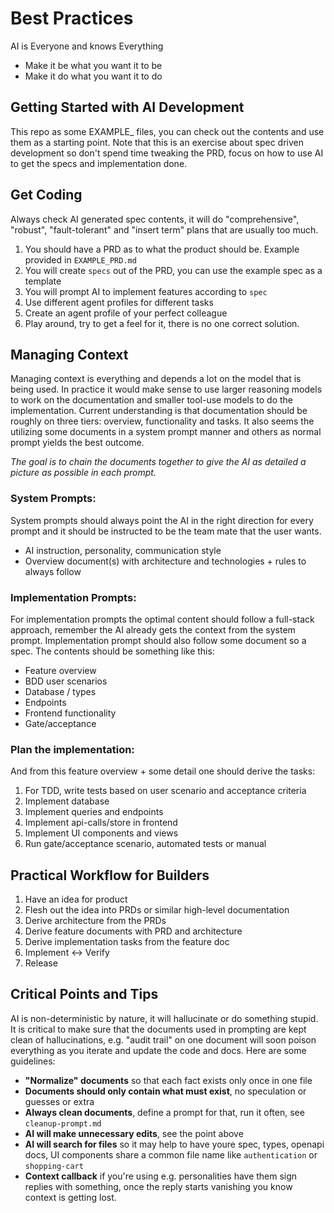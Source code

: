 # Best Practices
AI is Everyone and knows Everything
- Make it be what you want it to be
- Make it do what you want it to do

## Getting Started with AI Development

This repo as some EXAMPLE_ files, you can check out the contents and use them as a starting point. Note that this is an exercise about spec driven development so don't spend time tweaking the PRD, focus on how to use AI to get the specs and implementation done.

## Get Coding
Always check AI generated spec contents, it will do "comprehensive", "robust", "fault-tolerant" and "insert term" plans that are usually too much.  

1. You should have a PRD as to what the product should be. Example provided in `EXAMPLE_PRD.md`
2. You will create `specs` out of the PRD, you can use the example spec as a template
3. You will prompt AI to implement features according to `spec`
4. Use different agent profiles for different tasks
5. Create an agent profile of your perfect colleague
6. Play around, try to get a feel for it, there is no one correct solution.

## Managing Context
Managing context is everything and depends a lot on the model that is being used. In practice it would make sense to use larger reasoning models to work on the documentation and smaller tool-use models to do the implementation. Current understanding is that documentation should be roughly on three tiers: overview, functionality and tasks. It also seems the utilizing some documents in a system prompt manner and others as normal prompt yields the best outcome. 

*The goal is to chain the documents together to give the AI as detailed a picture as possible in each prompt.*

### System Prompts:
System prompts should always point the AI in the right direction for every prompt and it should be instructed to be the team mate that the user wants.
- AI instruction, personality, communication style
- Overview document(s) with architecture and technologies + rules to always follow

### Implementation Prompts:
For implementation prompts the optimal content should follow a full-stack approach, remember the AI already gets the context from the system prompt. Implementation prompt should also follow some document so a spec. The contents should be something like this:
- Feature overview
- BDD user scenarios
- Database / types
- Endpoints
- Frontend functionality
- Gate/acceptance

### Plan the implementation:
And from this feature overview + some detail one should derive the tasks:

1. For TDD, write tests based on user scenario and acceptance criteria
2. Implement database
3. Implement queries and endpoints
4. Implement api-calls/store in frontend
5. Implement UI components and views
6. Run gate/acceptance scenario, automated tests or manual

## Practical Workflow for Builders
1. Have an idea for product
2. Flesh out the idea into PRDs or similar high-level documentation
3. Derive architecture from the PRDs
4. Derive feature documents with PRD and architecture
5. Derive implementation tasks from the feature doc
6. Implement <-> Verify
7. Release

## Critical Points and Tips
AI is non-deterministic by nature, it will hallucinate or do something stupid. It is critical to make sure that the documents used in prompting are kept clean of hallucinations, e.g. "audit trail" on one document will soon poison everything as you iterate and update the code and docs. Here are some guidelines:

- **"Normalize" documents** so that each fact exists only once in one file
- **Documents should only contain what must exist**, no speculation or guesses or extra
- **Always clean documents**, define a prompt for that, run it often, see `cleanup-prompt.md`
- **AI will make unnecessary edits**, see the point above
- **AI will search for files** so it may help to have youre spec, types, openapi docs, UI components share a common file name like `authentication` or `shopping-cart`
- **Context callback** if you're using e.g. personalities have them sign replies with something, once the reply starts vanishing you know context is getting lost.
